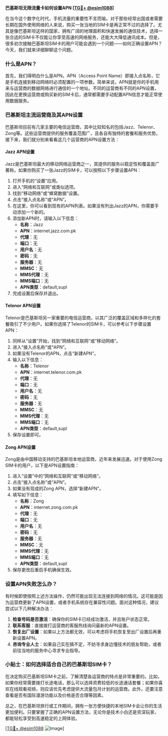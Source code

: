 **巴基斯坦无限流量卡如何设置APN [[TG💪+ @esim1088](https://t.me/s/esim1088)]**

在当今这个数字化时代，手机流量的重要性不言而喻。对于那些经常出国或者需要长期在国外使用网络的人来说，购买一张当地的SIM卡是再正常不过的选择了。尤其是像巴基斯坦这样的国家，拥有广阔的地理面积和快速发展的通信技术，选择一张合适的SIM卡不仅能让你享受高速的网络服务，还能大大降低通讯成本。但是，很多初次接触巴基斯坦SIM卡的用户可能会遇到一个问题——如何正确设置APN？今天，我们就来详细聊聊这个问题。

### 什么是APN？

首先，我们得明白什么是APN。APN（Access Point Name）即接入点名称，它是手机连接到移动网络时必须配置的一项参数。简单来说，APN就是你的手机用来与运营商的数据网络进行通信的一个地址。不同的运营商有不同的APN设置，因此在更换运营商或购买新的SIM卡后，通常都需要手动配置APN信息才能正常使用数据服务。

### 巴基斯坦主流运营商及其APN设置

巴基斯坦目前有几家主要的电信运营商，其中比较知名的包括Jazz、Telenor、Zong等。这些运营商提供的服务覆盖范围广，且各自有独特的套餐和服务优势。接下来，我们就分别来看看这几个运营商的APN设置方法：

#### Jazz APN设置

Jazz是巴基斯坦最大的移动网络运营商之一，其提供的服务以稳定性和覆盖面广著称。如果你购买了一张Jazz的SIM卡，可以按照以下步骤设置APN：

1. 打开手机的“设置”应用。
2. 进入“网络和互联网”或类似选项。
3. 找到“移动网络”或“蜂窝数据”设置。
4. 点击“接入点名称”或“APN”。
5. 在这里，你可以看到现有的APN列表。如果没有列出Jazz的APN，你需要手动添加一个新的。
6. 添加新APN时，请输入以下信息：
   - **名称**：Jazz
   - **APN**：internet.jazz.com.pk
   - **代理**：无
   - **端口**：无
   - **用户名**：无
   - **密码**：无
   - **服务器**：无
   - **MMSC**：无
   - **MMS代理**：无
   - **MMS端口**：无
   - **APN类型**：default,supl
7. 完成设置后保存并退出。

#### Telenor APN设置

Telenor是巴基斯坦另一家重要的电信运营商，以其广泛的覆盖区域和多样化的套餐吸引了不少用户。如果你选择了Telenor的SIM卡，可以参考以下步骤设置APN：

1. 同样从“设置”开始，找到“网络和互联网”或“移动网络”。
2. 进入“接入点名称”或“APN”。
3. 如果没有Telenor的APN，点击“新建APN”。
4. 输入以下信息：
   - **名称**：Telenor
   - **APN**：internet.telenor.com.pk
   - **代理**：无
   - **端口**：无
   - **用户名**：无
   - **密码**：无
   - **服务器**：无
   - **MMSC**：无
   - **MMS代理**：无
   - **MMS端口**：无
   - **APN类型**：default,supl
5. 保存设置即可。

#### Zong APN设置

Zong是由中国移动支持的巴基斯坦本地运营商，近年来发展迅速。对于使用Zong SIM卡的用户，以下是APN设置指南：

1. 进入“设置”中的“网络和互联网”或“移动网络”。
2. 点击“接入点名称”或“APN”。
3. 如果没有现成的Zong APN，选择“新建APN”。
4. 填写如下信息：
   - **名称**：Zong
   - **APN**：internet.zong.com.pk
   - **代理**：无
   - **端口**：无
   - **用户名**：无
   - **密码**：无
   - **服务器**：无
   - **MMSC**：无
   - **MMS代理**：无
   - **MMS端口**：无
   - **APN类型**：default,supl
5. 保存更改后重启手机确保生效。

### 设置APN失败怎么办？

有时候即使按照上述方法操作，仍然可能出现无法连接到网络的情况。这可能是因为运营商更新了APN设置，或者手机系统存在兼容性问题。面对这种情况，建议尝试以下几种解决办法：

1. **检查号码是否激活**：确保你的SIM卡已经成功激活，并且账户状态正常。
2. **联系客服**：直接拨打运营商的客服热线询问最新的APN设置。
3. **恢复出厂设置**：如果以上方法都无效，可以考虑将手机恢复至出厂设置后再重新设置APN。
4. **咨询专业人士**：如果自己实在搞不定，不妨寻求身边懂技术的朋友帮助，或者前往当地的服务中心寻求专业指导。

### 小贴士：如何选择适合自己的巴基斯坦SIM卡？

在决定购买巴基斯坦SIM卡之前，了解清楚各运营商的特点是非常重要的。比如，如果你经常需要拨打长途电话，那么可以选择资费较低的长途通话套餐；如果你喜欢在线观看视频，则应该优先考虑提供大流量包月计划的运营商。此外，还要注意查看是否有国际漫游功能以及价格是否合理等因素。

总之，在巴基斯坦旅行或工作期间，拥有一张方便快捷的本地SIM卡会让你的生活更加便利。只要掌握了正确的APN设置方法，无论你是技术小白还是资深玩家，都能轻松享受到高速稳定的上网体验。

[[TG💪+ @esim1088](https://t.me/s/esim1088) ![Image](https://i.postimg.cc/4NQfJmqS/Snipaste-2025-05-13-00-14-12.png)]